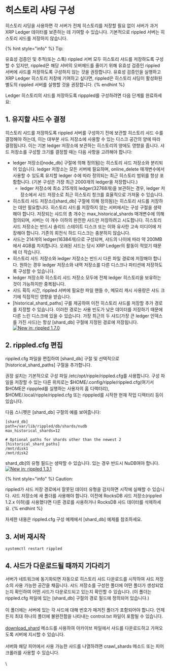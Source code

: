 # 히스토리 샤딩 구성

히스토리 샤딩을 사용하면 각 서버가 전체 히스토리를 저장할 필요 없이 서버가 과거 XRP Ledger 데이터를 보존하는 데 기여할 수 있습니다. 기본적으로 rippled 서버는 히스토리 샤드를 저장하지 않습니다.

{% hint style="info" %}
Tip:

유효성 검증인 및 추적(또는 스톡) rippled 서버 모두 히스토리 샤드를 저장하도록 구성할 수 있지만, rippled은 해당 서버의 오버헤드를 줄이기 위해 유효성 검증인 rippled 서버에 샤드를 저장하도록 구성하지 않는 것을 권장합니다. 유효성 검증인을 실행하고 XRP Ledger 히스토리 저장에 기여하고 싶다면, rippled은 히스토리 샤딩이 활성화된 별도의 rippled 서버를 실행할 것을 권장합니다.
{% endhint %}

Ledger 히스토리의 샤드를 저장하도록 ripppled를 구성하려면 다음 단계를 완료하세요:

## 1. 유지할 샤드 수 결정

히스토리 샤드를 저장하도록 rippled 서버를 구성하기 전에 보관할 히스토리 샤드 수를 결정해야 하는데, 이는 대부분 샤드 저장소에 사용할 수 있는 디스크 공간의 양에 따라 결정됩니다. 이는 기본 ledger 저장소에 보관하는 히스토리의 양에도 영향을 줍니다. 샤드 저장소를 구성할 크기를 결정할 때는 다음 사항을 고려해야 합니다:

* ledger 저장소(\[node\_db] 구절에 의해 정의됨)는 히스토리 샤드 저장소와 분리되어 있습니다. ledger 저장소는 모든 서버에 필요하며, online\_delete 매개변수에서 사용할 수 있도록 유지할 ledger 수에 따라 정의되는 최근 히스토리 범위를 항상 포함합니다. (기본 구성은 가장 최근 2000개의 ledger을 저장합니다.)
  * ledger 저장소에 최소 215개의 ledger(32768개)을 보관하는 경우, ledger 저장소에서 샤드 저장소로 최근 히스토리 청크를 효율적으로 가져올 수 있습니다.
* 히스토리 샤드 저장소(\[shard\_db] 구절에 의해 정의됨)는 히스토리 샤드를 저장하는 데만 필요합니다. 히스토리 샤드를 저장하지 않는 서버에서는 구성 구절을 생략해야 합니다. 저장되는 샤드의 총 개수는 max\_historical\_shards 매개변수에 의해 정의되며, 서버는 이 개수 이하의 완전한 샤드만 저장하려고 시도합니다. 히스토리 샤드 저장소는 반드시 솔리드 스테이트 디스크 또는 이와 유사한 고속 미디어에 저장해야 합니다. 기존의 회전식 하드 디스크는 충분하지 않습니다.
* 샤드는 214개의 ledger(16384개)으로 구성되며, 샤드의 나이에 따라 약 200MB에서 4GB를 차지합니다. 오래된 샤드는 당시 XRP Ledger의 활동이 적었기 때문에 더 작습니다.
* 히스토리 샤드 저장소와 ledger 저장소는 반드시 다른 파일 경로에 저장해야 합니다. 원하는 경우 ledger 저장소와 내역 저장소를 다른 디스크나 파티션에 저장하도록 구성할 수 있습니다.
* ledger 저장소와 히스토리 샤드 저장소 모두에 전체 ledger 히스토리을 보유하는 것이 가능하지만 중복됩니다.
* 샤드 획득 시간, rippled 서버에 필요한 파일 핸들 수, 메모리 캐시 사용량은 샤드 크기에 직접적인 영향을 받습니다.
* \[historical\_shard\_paths] 구를 제공하여 이전 히스토리 샤드를 저장할 추가 경로를 지정할 수 있습니다. 이러한 경로는 사용 빈도가 낮은 데이터를 저장하기 때문에 다른 느린 디스크에 있을 수 있습니다. 가장 최근의 두 샤드(가장 큰 ledger 인덱스를 가진 샤드)는 항상 \[shard\_db] 구절에 지정된 경로에 저장됩니다. [![New in: rippled 1.7.0](https://img.shields.io/badge/New%20in-rippled%201.7.0-blue.svg)](https://github.com/ripple/rippled/releases/tag/1.7.0)

## 2. rippled.cfg 편집

rippled.cfg 파일을 편집하여 \[shard\_db] 구절 및 선택적으로 \[historical\_shard\_paths] 구절을 추가합니다.

권장 설치는 기본적으로 구성 파일 /etc/opt/ripple/rippled.cfg를 사용합니다. 구성 파일을 저장할 수 있는 다른 위치로는 $HOME/.config/ripple/rippled.cfg(여기서 $HOME은 ripppled를 실행하는 사용자의 홈 디렉터리), $HOME/.local/ripple/rippled.cfg 또는 ripppled를 시작한 현재 작업 디렉터리 등이 있습니다.

다음 스니펫은 \[shard\_db] 구절의 예를 보여줍니다:

```
[shard_db]
path=/var/lib/rippled/db/shards/nudb
max_historical_shards=12

# Optional paths for shards other than the newest 2
[historical_shard_paths]
/mnt/disk1
/mnt/disk2
```

shard\_db]의 유형 필드는 생략할 수 있습니다. 있는 경우 반드시 NuDB여야 합니다.  [![New in: rippled 1.3.1](https://img.shields.io/badge/New%20in-rippled%201.3.1-blue.svg) ](https://github.com/ripple/rippled/releases/tag/1.3.1)

{% hint style="info" %}
Caution:

rippled가 샤드 저장 경로에서 잘못된 데이터 유형을 감지하면 시작에 실패할 수 있습니다. 샤드 저장소에 새 폴더를 사용해야 합니다. 이전에 RocksDB 샤드 저장소(rippled 1.2.x 이하)를 사용했다면 다른 경로를 사용하거나 RocksDB 샤드 데이터를 삭제하세요.
{% endhint %}

자세한 내용은 rippled.cfg 구성 예제에서 \[shard\_db] 예제를 참조하세요.

## 3. 서버 재시작

```
systemctl restart rippled
```

## 4. 샤드가 다운로드될 때까지 기다리기

서버가 네트워크에 동기화되면 자동으로 히스토리 샤드 다운로드를 시작하여 샤드 저장소의 사용 가능한 공간을 채웁니다. 샤드 저장소를 구성한 폴더에 어떤 폴더가 생성되었는지 확인하여 어떤 샤드가 다운로드되고 있는지 확인할 수 있습니다. (이 폴더는 rippled.cfg 파일에 있는 \[shard\_db] 구절의 경로 필드에 정의되어 있습니다.)\
\
이 폴더에는 서버에 있는 각 샤드에 대해 번호가 매겨진 폴더가 포함되어야 합니다. 언제든지 최대 하나의 폴더에 불완전함을 나타내는 control.txt 파일이 포함될 수 있습니다.\
\
[download\_shard](https://xrpl.org/download\_shard.html) 메소드를 사용하여 아카이브 파일에서 샤드를 다운로드하고 가져오도록 서버에 지시할 수 있습니다.\
\
서버와 해당 피어에서 사용 가능한 샤드를 나열하려면 crawl\_shards 메소드 또는 피어 크롤러를 사용할 수 있습니다.\
\
\
